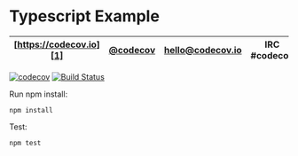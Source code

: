 # Typescript Example
| [https://codecov.io][1] | [@codecov][2] | [hello@codecov.io][3] | IRC #codecov |
| ----------------------- | ------------- | --------------------- | ------------ |

[1]: https://codecov.io/
[2]: https://twitter.com/codecov
[3]: mailto:hello@codecov.io
[4]: https://github.com/codecov/codecov-bash

[![codecov](https://codecov.io/gh/codecov/example-typescript/branch/master/graph/badge.svg)](https://codecov.io/gh/eddiemoore/example-typescript)
[![Build Status](https://travis-ci.org/codecov/example-typescript.svg?branch=master)](https://travis-ci.org/eddiemoore/example-typescript)

Run npm install:
```shell
npm install
```

Test:
```shell
npm test
```
